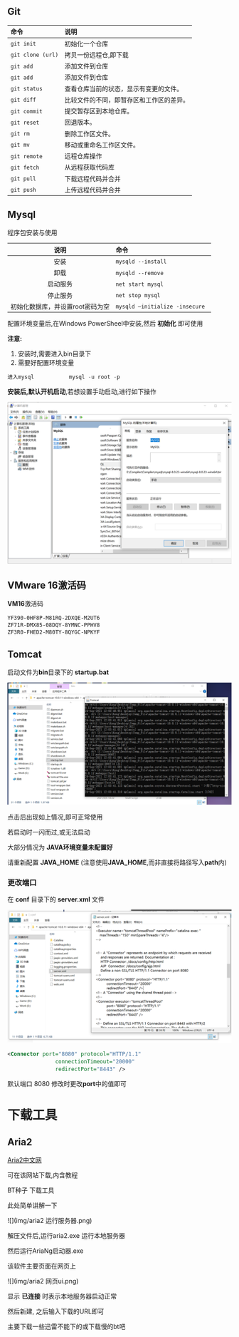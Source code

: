 ## Git

| 命令              | 说明                                     |
| :---------------- | :--------------------------------------- |
| `git init`        | 初始化一个仓库                           |
| `git clone (url)` | 拷贝一份远程仓,即下载                    |
| `git add`         | 添加文件到仓库                           |
| `git add`         | 添加文件到仓库                           |
| `git status`      | 查看仓库当前的状态，显示有变更的文件。   |
| `git diff`        | 比较文件的不同，即暂存区和工作区的差异。 |
| `git commit`      | 提交暂存区到本地仓库。                   |
| `git reset`       | 回退版本。                               |
| `git rm`          | 删除工作区文件。                         |
| `git mv`          | 移动或重命名工作区文件。                 |
| `git remote`      | 远程仓库操作                             |
| `git fetch`       | 从远程获取代码库                         |
| `git pull`        | 下载远程代码并合并                       |
| `git push`        | 上传远程代码并合并                       |

## Mysql

程序包安装与使用

|说明   | 命令 |
| :----: | :--------------- |
|   安装   | `mysqld --install` |
|   卸载   | `mysqld --remove` |
| 启动服务 | `net start mysql` |
| 停止服务 | `net stop mysql` |
| 初始化数据库，并设置root密码为空 | `mysqld –initialize -insecure ` |

配置环境变量后,在Windows PowerSheel中安装,然后 **初始化** 即可使用

**注意:**

1. 安装时,需要进入bin目录下
2. 需要好配置环境变量

```sql
进入mysql           mysql -u root -p
```

**安装后,默认开机启动**,若想设置手动启动,进行如下操作

![](img/mysql启动项管理.png)

## VMware  16激活码

**VM16**激活码

```text
YF390-0HF8P-M81RQ-2DXQE-M2UT6
ZF71R-DMX85-08DQY-8YMNC-PPHV8
ZF3R0-FHED2-M80TY-8QYGC-NPKYF
```

## Tomcat

启动文件为**bin**目录下的  **startup.bat**

![](img/tomcat启动文件.png)

点击后出现如上情况,即可正常使用

若启动时一闪而过,或无法启动

大部分情况为  **JAVA环境变量未配置好**

请重新配置  **JAVA_HOME**    (注意使用**JAVA_HOME**,而非直接将路径写入**path**内)



### 更改端口

在  **conf**  目录下的  **server.xml**  文件

![](img/tomcat端口.png)

```xml
<Connector port="8080" protocol="HTTP/1.1"
               connectionTimeout="20000"
               redirectPort="8443" />
```

默认端口   8080    修改时更改**port**中的值即可

# 下载工具

## Aria2

[Aria2中文网](http://aria2.baisheng999.com/)

可在该网站下载,内含教程

BT种子   下载工具

此处简单讲解一下

![](img/aria2  运行服务器.png)

解压文件后,运行aria2.exe   运行本地服务器

然后运行AriaNg启动器.exe

该软件主要页面在网页上

![](img/aria2 网页ui.png)

显示 **已连接**  时表示本地服务器启动正常

然后新建,  之后输入下载的URL即可

主要下载一些迅雷不能下的或下载慢的bt吧

